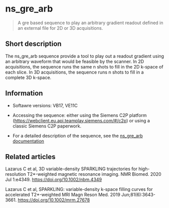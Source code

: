 # ns_gre_arb
> A gre based sequence to play an arbitrary gradient readout defined in an external file for 2D or 3D acquisitions.

## Short description

The ns_gre_arb sequence provide a tool to play out a readout gradient using an arbitrary waveform that would be feasible by the scanner. In 2D acquisitions, the sequence runs the same n shots to fill in the 2D k-space of each slice. In 3D acquisitions, the sequence runs n shots to fill in a complete 3D k-space.

## Information

- Softawre versions: VB17, VE11C

- Accessing the sequence: either using the Siemens C2P platform (https://webclient.eu.api.teamplay.siemens.com/#/c2p) or using a classic Siemens C2P paperwork.

- For a detailed description of the sequence, see the [ns_gre_arb documentation](https://github.com/FranckMauconduit/MRI-packages-siemens/blob/main/ns_gre_arb/ns_gre_arb_documentation.pdf)

## Related articles

Lazarus C et al, 3D variable-density SPARKLING trajectories for high-resolution T2*-weighted magnetic resonance imaging.
NMR Biomed. 2020 Jul 1:e4349. https://doi.org/10.1002/nbm.4349

Lazarus C et al, SPARKLING: variable-density k-space filling curves for accelerated T2*-weighted MRI
Magn Reson Med. 2019 Jun;81(6):3643-3661. https://doi.org/10.1002/mrm.27678